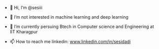 - 👋 Hi, I’m @sesiii
- 👀 I’m not interested in machine learning and deep learning
- 🌱 I’m currently persuing Btech in Computer science and Engineering at IIT Kharagpur

- 📫 How to reach me linkedin: www.linkedin.com/in/sesidadi



<!---
sesiii/sesiii is a ✨ special ✨ repository because its `README.md` (this file) appears on your GitHub profile.
You can click the Preview link to take a look at your changes.
--->
